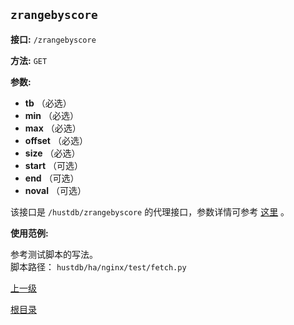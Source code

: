 `zrangebyscore`
----------

**接口:** `/zrangebyscore`

**方法:** `GET`

**参数:** 

*  **tb** （必选）
*  **min** （必选）
*  **max** （必选）
*  **offset** （必选）  
*  **size** （必选）  
*  **start** （可选）  
*  **end** （可选）    
*  **noval** （可选）   

该接口是 `/hustdb/zrangebyscore` 的代理接口，参数详情可参考 [这里](../hustdb/hustdb/zrangebyscore.md) 。

**使用范例:**

参考测试脚本的写法。  
脚本路径： `hustdb/ha/nginx/test/fetch.py`

[上一级](../ha.md)

[根目录](../../index.md)